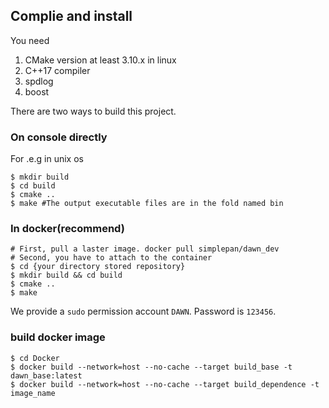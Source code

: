 ## Complie and install

You need

1. CMake version at least 3.10.x in linux
2. C++17 compiler
3. spdlog
4. boost

There are two ways to build this project.

### On console directly

For .e.g in unix os

```shell
$ mkdir build
$ cd build
$ cmake ..
$ make #The output executable files are in the fold named bin
```

### In docker(recommend)

```shell
# First, pull a laster image. docker pull simplepan/dawn_dev
# Second, you have to attach to the container
$ cd {your directory stored repository}
$ mkdir build && cd build
$ cmake ..
$ make
```

We provide a `sudo` permission account `DAWN`. Password is `123456`.

### build docker image
```shell
$ cd Docker
$ docker build --network=host --no-cache --target build_base -t dawn_base:latest
$ docker build --network=host --no-cache --target build_dependence -t image_name
```
